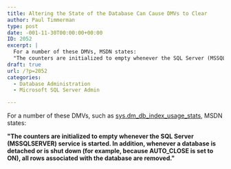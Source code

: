 ```yaml
---
title: Altering the State of the Database Can Cause DMVs to Clear
author: Paul Timmerman
type: post
date: -001-11-30T00:00:00+00:00
ID: 2052
excerpt: |
  For a number of these DMVs, MSDN states:
  "The counters are initialized to empty whenever the SQL Server (MSSQLSERVER) service is started. In addition, whenever a database is detached or is shut down (for example, because AUTO_CLOSE is set to ON), all r&hellip;
draft: true
url: /?p=2052
categories:
  - Database Administration
  - Microsoft SQL Server Admin

---
```

For a number of these DMVs, such as [sys.dm\_db\_index\_usage\_stats][1], MSDN states:

**"The counters are initialized to empty whenever the SQL Server (MSSQLSERVER) service is started. In addition, whenever a database is detached or is shut down (for example, because AUTO_CLOSE is set to ON), all rows associated with the database are removed."**

 [1]: http://msdn.microsoft.com/en-us/library/ms188755.aspx